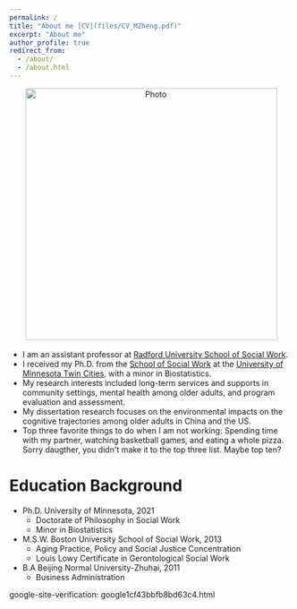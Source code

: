 ```yaml
---
permalink: /
title: "About me [CV](files/CV_MZheng.pdf)"
excerpt: "About me"
author_profile: true
redirect_from: 
  - /about/
  - /about.html
---
```


<p align="center">
  <img src="https://github.com/zheng851/mypersonalweb/blob/master/images/Lin-77.jpg?raw=true" alt="Photo" style="width: 450px;"/> 
</p>

* I am an assistant professor at [Radford University School of Social Work](https://www.radford.edu/content/wchs/home/social-work.html).
* I received my Ph.D. from the [School of Social Work](https://www.cehd.umn.edu/ssw/) at the [University of Minnesota Twin Cities](https://www.umn.edu/), with a minor in Biostatistics. 
* My research interests included long-term services and supports in community settings, mental health among older adults, and program evaluation and assessment. 
* My dissertation research focuses on the environmental impacts on the cognitive trajectories among older adults in China and the US. 
* Top three favorite things to do when I am not working: Spending time with my partner, watching basketball games, and eating a whole pizza. Sorry daugther, you didn't make it to the top three list. Maybe top ten?

# Education Background

* Ph.D. University of Minnesota, 2021
  * Doctorate of Philosophy in Social Work
  * Minor in Biostatistics
* M.S.W. Boston University School of Social Work, 2013
  * Aging Practice, Policy and Social Justice Concentration
  * Louis Lowy Certificate in Gerontological Social Work
* B.A Beijing Normal University-Zhuhai, 2011
  * Business Administration




google-site-verification: google1cf43bbfb8bd63c4.html
